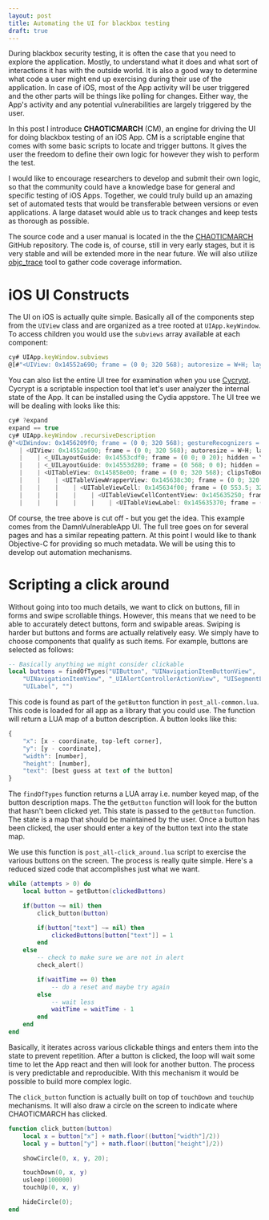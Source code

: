 ```yaml
---
layout: post
title: Automating the UI for blackbox testing
draft: true
---
```


During blackbox security testing, it is often the case that you need to explore the application. Mostly, to understand what it does and what sort of interactions it has with the outside world. It is also a good way to determine what code a user might end up exercising during their use of the application. In case of iOS, most of the App activity will be user triggered and the other parts will be things like polling for changes. Either way, the App's activity and any potential vulnerabilities are largely triggered by the user.

In this post I introduce __CHAOTICMARCH__ (CM), an engine for driving the UI for doing blackbox testing of an iOS App. CM is a scriptable engine that comes with some basic scripts to locate and trigger buttons. It gives the user the freedom to define their own logic for however they wish to perform the test.

I would like to encourage researchers to develop and submit their own logic, so that the community could have a knowledge base for general and specific testing of iOS Apps. Together, we could truly build up an amazing set of automated tests that would be transferable between versions or even applications. A large dataset would able us to track changes and keep tests as thorough as possible.

The source code and a user manual is located in the the [CHAOTICMARCH](https://github.com/nologic/chaoticmarch) GitHub repository. The code is, of course, still in very early stages, but it is very stable and will be extended more in the near future. We will also utilize [objc_trace](https://github.com/nologic/objc_trace) tool to gather code coverage information.

# iOS UI Constructs

The UI on iOS is actually quite simple. Basically all of the components step from the `UIView` class and are organized as a tree rooted at `UIApp.keyWindow`. To access children you would use the `subviews` array available at each component:

```javascript
cy# UIApp.keyWindow.subviews
@[#"<UIView: 0x14552a690; frame = (0 0; 320 568); autoresize = W+H; layer = <CALayer: 0x174037d80>>",#"<UIView: 0x145699a50; frame = (39.5 327.5; 40 40); clipsToBounds = YES; alpha = 0; layer = <CALayer: 0x17022eb20>>"]
```

You can also list the entire UI tree for examination when you use [Cycrypt](http://www.cycript.org/). Cycrypt is a scriptable inspection tool that let's user analyzer the internal state of the App. It can be installed using the Cydia appstore. The UI tree we will be dealing with looks like this:

```javascript
cy# ?expand
expand == true
cy# UIApp.keyWindow .recursiveDescription
@"<UIWindow: 0x1456209f0; frame = (0 0; 320 568); gestureRecognizers = <NSArray: 0x170053560>; layer = <UIWindowLayer: 0x170033de0>>
   | <UIView: 0x14552a690; frame = (0 0; 320 568); autoresize = W+H; layer = <CALayer: 0x174037d80>>
   |    | <_UILayoutGuide: 0x14553cdf0; frame = (0 0; 0 20); hidden = YES; layer = <CALayer: 0x17403fac0>>
   |    | <_UILayoutGuide: 0x14553d280; frame = (0 568; 0 0); hidden = YES; layer = <CALayer: 0x17422ac60>>
   |    | <UITableView: 0x145858e00; frame = (0 0; 320 568); clipsToBounds = YES; opaque = NO; autoresize = W+H; gestureRecognizers = <NSArray: 0x170241500>; layer = <CALayer: 0x17003df20>; contentOffset: {0, 0}; contentSize: {320, 867.5}>
   |    |    | <UITableViewWrapperView: 0x145638c30; frame = (0 0; 320 568); gestureRecognizers = <NSArray: 0x1702418c0>; layer = <CALayer: 0x17003fbe0>; contentOffset: {0, 0}; contentSize: {320, 568}>
   |    |    |    | <UITableViewCell: 0x145634f00; frame = (0 553.5; 320 44); text = 'Transport Layer Security'; autoresize = W; layer = <CALayer: 0x17003d6c0>>
   |    |    |    |    | <UITableViewCellContentView: 0x145635250; frame = (0 0; 286 44); opaque = NO; gestureRecognizers = <NSArray: 0x174249e10>; layer = <CALayer: 0x17003d660>>
   |    |    |    |    |    | <UITableViewLabel: 0x145635370; frame = (16 0; 269 44); text = 'Transport Layer Security'; clipsToBounds = YES; opaque = NO; layer = <_UILabelLayer: 0x170099e60>>
```

Of course, the tree above is cut off - but you get the idea. This example comes from the DamnVulnerableApp UI. The full tree goes on for several pages and has a similar repeating pattern. At this point I would like to thank Objective-C for providing so much metadata. We will be using this to develop out automation mechanisms.

# Scripting a click around
Without going into too much details, we want to click on buttons, fill in forms and swipe scrollable things. However, this means that we need to be able to accurately detect buttons, form and swipable areas. Swiping is harder but buttons and forms are actually relatively easy. We simply have to choose components that qualify as such items. For example, buttons are selected as follows:

```lua
-- Basically anything we might consider clickable
local buttons = findOfTypes("UIButton", "UINavigationItemButtonView", 
    "UINavigationItemView", "_UIAlertControllerActionView", "UISegmentLabel", 
    "UILabel", "")
```

This code is found as part of the `getButton` function in `post_all-common.lua`. This code is loaded for all app as a library that you could use. The function will return a LUA map of a button description. A button looks like this:

```javascript
{
	"x": [x - coordinate, top-left corner],
	"y": [y - coordinate],
	"width": [number],
	"height": [number],
	"text": [best guess at text of the button]
}
```

The `findOfTypes` function returns a LUA array i.e. number keyed map, of the button description maps. The the `getButton` function will look for the button that hasn't been clicked yet. This state is passed to the `getButton` function. The state is a map that should be maintained by the user. Once a button has been clicked, the user should enter a key of the button text into the state map.

We use this function is `post_all-click_around.lua` script to exercise the various buttons on the screen. The process is really quite simple. Here's a reduced sized code that accomplishes just what we want.

```lua
while (attempts > 0) do
	local button = getButton(clickedButtons)

	if(button ~= nil) then
		click_button(button)

		if(button["text"] ~= nil) then
			clickedButtons[button["text"]] = 1
		end
	else
		-- check to make sure we are not in alert
		check_alert()

		if(waitTime == 0) then
			-- do a reset and maybe try again
		else
			-- wait less
			waitTime = waitTime - 1
		end
	end
end
```

Basically, it iterates across various clickable things and enters them into the state to prevent repetition. After a button is clicked, the loop will wait some time to let the App react and then will look for another button. The process is very predictable and reproducible. With this mechanism it would be possible to build more complex logic.

The `click_button` function is actually built on top of `touchDown` and `touchUp` mechanisms. It will also draw a circle on the screen to indicate where CHAOTICMARCH has clicked.

```lua
function click_button(button)
    local x = button["x"] + math.floor((button["width"]/2))
    local y = button["y"] + math.floor((button["height"]/2))

    showCircle(0, x, y, 20);

    touchDown(0, x, y)
    usleep(100000)
    touchUp(0, x, y)

    hideCircle(0);
end
```
